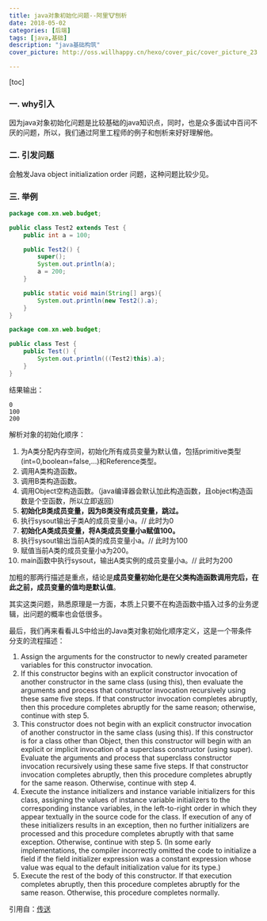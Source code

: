 ```yaml
---
title: java对象初始化问题--阿里🐮刨析
date: 2018-05-02
categories: [后端]
tags: [java,基础]
description: "java基础构筑"
cover_picture: http://oss.willhappy.cn/hexo/cover_pic/cover_picture_23.jpg

---
```


<!--more-->

[toc]

### 一. why引入

因为java对象初始化问题是比较基础的java知识点，同时，也是众多面试中百问不厌的问题，所以，我们通过阿里工程师的例子和刨析来好好理解他。

### 二. 引发问题

会触发Java object initialization order 问题，这种问题比较少见。

### 三. 举例

```java
package com.xn.web.budget;

public class Test2 extends Test {
    public int a = 100;

    public Test2() {
        super();
        System.out.println(a);
        a = 200;
    }

    public static void main(String[] args){
        System.out.println(new Test2().a);
    }
}

package com.xn.web.budget;

public class Test {
    public Test() {
        System.out.println(((Test2)this).a);
    }
}
```

结果输出：

```
0
100
200
```

解析对象的初始化顺序：

1. 为A类分配内存空间，初始化所有成员变量为默认值，包括primitive类型(int=0,boolean=false,…)和Reference类型。
2. 调用A类构造函数。
3. 调用B类构造函数。
4. 调用Object空构造函数。（java编译器会默认加此构造函数，且object构造函数是个空函数，所以立即返回）
5. **初始化B类成员变量，因为B类没有成员变量，跳过。**
6. 执行sysout输出子类A的成员变量小a。// 此时为0
7. **初始化A类成员变量，将A类成员变量小a赋值100。**
8. 执行sysout输出当前A类的成员变量小a。// 此时为100
9. 赋值当前A类的成员变量小a为200。
10. main函数中执行sysout，输出A类实例的成员变量小a。// 此时为200

加粗的那两行描述是重点，结论是**成员变量初始化是在父类构造函数调用完后，在此之前，成员变量的值均是默认值**。

其实这类问题，熟悉原理是一方面，本质上只要不在构造函数中插入过多的业务逻辑，出问题的概率也会低很多。

最后，我们再来看看JLS中给出的Java类对象初始化顺序定义，这是一个带条件分支的流程描述：

1. Assign the arguments for the constructor to newly created parameter variables for this constructor invocation.
2. If this constructor begins with an explicit constructor invocation of another constructor in the same class (using this), then evaluate the arguments and process that constructor invocation recursively using these same five steps. If that constructor invocation completes abruptly, then this procedure completes abruptly for the same reason; otherwise, continue with step 5.
3. This constructor does not begin with an explicit constructor invocation of another constructor in the same class (using this). If this constructor is for a class other than Object, then this constructor will begin with an explicit or implicit invocation of a superclass constructor (using super). Evaluate the arguments and process that superclass constructor invocation recursively using these same five steps. If that constructor invocation completes abruptly, then this procedure completes abruptly for the same reason. Otherwise, continue with step 4.
4. Execute the instance initializers and instance variable initializers for this class, assigning the values of instance variable initializers to the corresponding instance variables, in the left-to-right order in which they appear textually in the source code for the class. If execution of any of these initializers results in an exception, then no further initializers are processed and this procedure completes abruptly with that same exception. Otherwise, continue with step 5. (In some early implementations, the compiler incorrectly omitted the code to initialize a field if the field initializer expression was a constant expression whose value was equal to the default initialization value for its type.)
5. Execute the rest of the body of this constructor. If that execution completes abruptly, then this procedure completes abruptly for the same reason. Otherwise, this procedure completes normally.

引用自：[传送][1]

[1]: http://jm.taobao.org/page/40/
